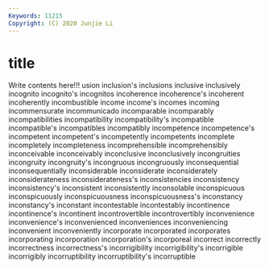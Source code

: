 ```yaml
---
Keywords: 11215
Copyright: (C) 2020 Junjie Li
---
```


# title

Write contents here!!!
usion 
inclusion's
inclusions 
inclusive 
inclusively 
incognito 
incognito's 
incognitos 
incoherence 
incoherence's 
incoherent 
incoherently
incombustible 
income 
income's 
incomes 
incoming 
incommensurate 
incommunicado 
incomparable 
incomparably 
incompatibilities
incompatibility 
incompatibility's 
incompatible 
incompatible's 
incompatibles 
incompatibly 
incompetence 
incompetence's 
incompetent 
incompetent's
incompetently 
incompetents 
incomplete 
incompletely 
incompleteness 
incomprehensible 
incomprehensibly 
inconceivable 
inconceivably 
inconclusive
inconclusively 
incongruities 
incongruity 
incongruity's 
incongruous 
incongruously 
inconsequential 
inconsequentially 
inconsiderable 
inconsiderate
inconsiderately 
inconsiderateness 
inconsiderateness's 
inconsistencies 
inconsistency 
inconsistency's 
inconsistent 
inconsistently 
inconsolable 
inconspicuous
inconspicuously 
inconspicuousness 
inconspicuousness's 
inconstancy 
inconstancy's 
inconstant 
incontestable 
incontestably 
incontinence 
incontinence's
incontinent 
incontrovertible 
incontrovertibly 
inconvenience 
inconvenience's 
inconvenienced 
inconveniences 
inconveniencing 
inconvenient 
inconveniently
incorporate 
incorporated 
incorporates 
incorporating 
incorporation 
incorporation's 
incorporeal 
incorrect 
incorrectly 
incorrectness
incorrectness's 
incorrigibility 
incorrigibility's 
incorrigible 
incorrigibly 
incorruptibility 
incorruptibility's 
incorruptible 
